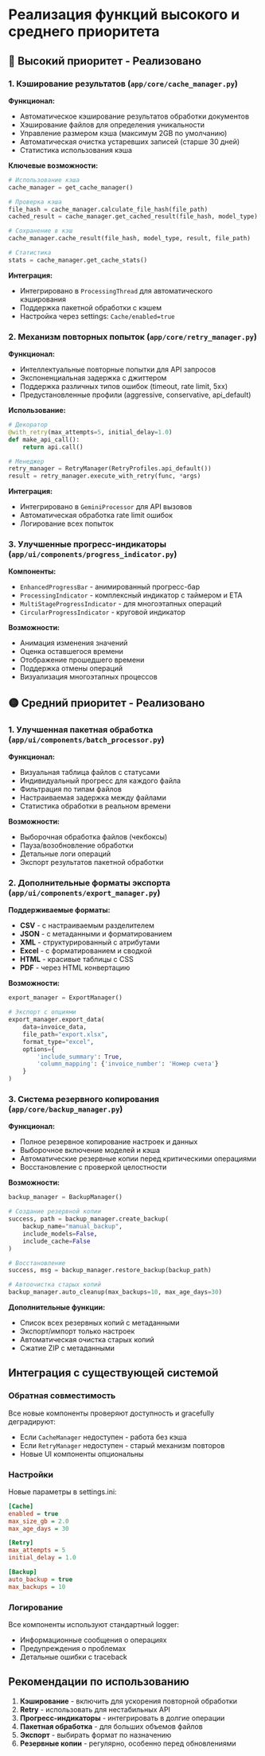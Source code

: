 # Реализация функций высокого и среднего приоритета

## 🔴 Высокий приоритет - Реализовано

### 1. Кэширование результатов (`app/core/cache_manager.py`)

**Функционал:**
- Автоматическое кэширование результатов обработки документов
- Хэширование файлов для определения уникальности
- Управление размером кэша (максимум 2GB по умолчанию)
- Автоматическая очистка устаревших записей (старше 30 дней)
- Статистика использования кэша

**Ключевые возможности:**
```python
# Использование кэша
cache_manager = get_cache_manager()

# Проверка кэша
file_hash = cache_manager.calculate_file_hash(file_path)
cached_result = cache_manager.get_cached_result(file_hash, model_type)

# Сохранение в кэш
cache_manager.cache_result(file_hash, model_type, result, file_path)

# Статистика
stats = cache_manager.get_cache_stats()
```

**Интеграция:**
- Интегрировано в `ProcessingThread` для автоматического кэширования
- Поддержка пакетной обработки с кэшем
- Настройка через settings: `Cache/enabled=true`

### 2. Механизм повторных попыток (`app/core/retry_manager.py`)

**Функционал:**
- Интеллектуальные повторные попытки для API запросов
- Экспоненциальная задержка с джиттером
- Поддержка различных типов ошибок (timeout, rate limit, 5xx)
- Предустановленные профили (aggressive, conservative, api_default)

**Использование:**
```python
# Декоратор
@with_retry(max_attempts=5, initial_delay=1.0)
def make_api_call():
    return api.call()

# Менеджер
retry_manager = RetryManager(RetryProfiles.api_default())
result = retry_manager.execute_with_retry(func, *args)
```

**Интеграция:**
- Интегрировано в `GeminiProcessor` для API вызовов
- Автоматическая обработка rate limit ошибок
- Логирование всех попыток

### 3. Улучшенные прогресс-индикаторы (`app/ui/components/progress_indicator.py`)

**Компоненты:**
- `EnhancedProgressBar` - анимированный прогресс-бар
- `ProcessingIndicator` - комплексный индикатор с таймером и ETA
- `MultiStageProgressIndicator` - для многоэтапных операций
- `CircularProgressIndicator` - круговой индикатор

**Возможности:**
- Анимация изменения значений
- Оценка оставшегося времени
- Отображение прошедшего времени
- Поддержка отмены операций
- Визуализация многоэтапных процессов

## 🟡 Средний приоритет - Реализовано

### 1. Улучшенная пакетная обработка (`app/ui/components/batch_processor.py`)

**Функционал:**
- Визуальная таблица файлов с статусами
- Индивидуальный прогресс для каждого файла
- Фильтрация по типам файлов
- Настраиваемая задержка между файлами
- Статистика обработки в реальном времени

**Возможности:**
- Выборочная обработка файлов (чекбоксы)
- Пауза/возобновление обработки
- Детальные логи операций
- Экспорт результатов пакетной обработки

### 2. Дополнительные форматы экспорта (`app/ui/components/export_manager.py`)

**Поддерживаемые форматы:**
- **CSV** - с настраиваемым разделителем
- **JSON** - с метаданными и форматированием
- **XML** - структурированный с атрибутами
- **Excel** - с форматированием и сводкой
- **HTML** - красивые таблицы с CSS
- **PDF** - через HTML конвертацию

**Возможности:**
```python
export_manager = ExportManager()

# Экспорт с опциями
export_manager.export_data(
    data=invoice_data,
    file_path="export.xlsx",
    format_type="excel",
    options={
        'include_summary': True,
        'column_mapping': {'invoice_number': 'Номер счета'}
    }
)
```

### 3. Система резервного копирования (`app/core/backup_manager.py`)

**Функционал:**
- Полное резервное копирование настроек и данных
- Выборочное включение моделей и кэша
- Автоматические резервные копии перед критическими операциями
- Восстановление с проверкой целостности

**Возможности:**
```python
backup_manager = BackupManager()

# Создание резервной копии
success, path = backup_manager.create_backup(
    backup_name="manual_backup",
    include_models=False,
    include_cache=False
)

# Восстановление
success, msg = backup_manager.restore_backup(backup_path)

# Автоочистка старых копий
backup_manager.auto_cleanup(max_backups=10, max_age_days=30)
```

**Дополнительные функции:**
- Список всех резервных копий с метаданными
- Экспорт/импорт только настроек
- Автоматическая очистка старых копий
- Сжатие ZIP с метаданными

## Интеграция с существующей системой

### Обратная совместимость
Все новые компоненты проверяют доступность и gracefully деградируют:
- Если `CacheManager` недоступен - работа без кэша
- Если `RetryManager` недоступен - старый механизм повторов
- Новые UI компоненты опциональны

### Настройки
Новые параметры в settings.ini:
```ini
[Cache]
enabled = true
max_size_gb = 2.0
max_age_days = 30

[Retry]
max_attempts = 5
initial_delay = 1.0

[Backup]
auto_backup = true
max_backups = 10
```

### Логирование
Все компоненты используют стандартный logger:
- Информационные сообщения о операциях
- Предупреждения о проблемах
- Детальные ошибки с traceback

## Рекомендации по использованию

1. **Кэширование** - включить для ускорения повторной обработки
2. **Retry** - использовать для нестабильных API
3. **Прогресс-индикаторы** - интегрировать в долгие операции
4. **Пакетная обработка** - для больших объемов файлов
5. **Экспорт** - выбирать формат по назначению
6. **Резервные копии** - регулярно, особенно перед обновлениями 